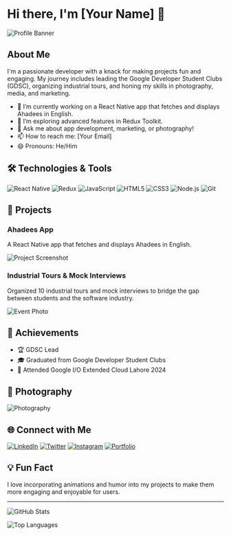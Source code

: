 # Hi there, I'm [Your Name] 👋

![Profile Banner](https://source.unsplash.com/random/1600x400) <!-- Replace with your own banner image URL -->

## About Me

I'm a passionate developer with a knack for making projects fun and engaging. My journey includes leading the Google Developer Student Clubs (GDSC), organizing industrial tours, and honing my skills in photography, media, and marketing. 

- 🔭 I’m currently working on a React Native app that fetches and displays Ahadees in English.
- 🌱 I’m exploring advanced features in Redux Toolkit.
- 💬 Ask me about app development, marketing, or photography!
- 📫 How to reach me: [Your Email]
- 😄 Pronouns: He/Him

## 🛠️ Technologies & Tools

![React Native](https://img.shields.io/badge/-React%20Native-20232A?style=for-the-badge&logo=react)
![Redux](https://img.shields.io/badge/-Redux-764ABC?style=for-the-badge&logo=redux)
![JavaScript](https://img.shields.io/badge/-JavaScript-F7DF1E?style=for-the-badge&logo=javascript)
![HTML5](https://img.shields.io/badge/-HTML5-E34F26?style=for-the-badge&logo=html5&logoColor=white)
![CSS3](https://img.shields.io/badge/-CSS3-1572B6?style=for-the-badge&logo=css3)
![Node.js](https://img.shields.io/badge/-Node.js-339933?style=for-the-badge&logo=nodedotjs)
![Git](https://img.shields.io/badge/-Git-F05032?style=for-the-badge&logo=git&logoColor=white)

## 🎨 Projects

### Ahadees App
A React Native app that fetches and displays Ahadees in English.

![Project Screenshot](https://source.unsplash.com/random/800x400) <!-- Replace with your own project image URL -->

### Industrial Tours & Mock Interviews
Organized 10 industrial tours and mock interviews to bridge the gap between students and the software industry.

![Event Photo](https://source.unsplash.com/random/800x400) <!-- Replace with your own event image URL -->

## 🌟 Achievements

- 🏆 GDSC Lead
- 🎓 Graduated from Google Developer Student Clubs
- 🏅 Attended Google I/O Extended Cloud Lahore 2024

## 📸 Photography

![Photography](https://source.unsplash.com/random/800x400) <!-- Replace with your own photography image URL -->

## 🌐 Connect with Me

[![LinkedIn](https://img.shields.io/badge/-LinkedIn-0A66C2?style=for-the-badge&logo=linkedin&logoColor=white)](https://www.linkedin.com/in/yourprofile)
[![Twitter](https://img.shields.io/badge/-Twitter-1DA1F2?style=for-the-badge&logo=twitter&logoColor=white)](https://twitter.com/yourprofile)
[![Instagram](https://img.shields.io/badge/-Instagram-E4405F?style=for-the-badge&logo=instagram&logoColor=white)](https://instagram.com/yourprofile)
[![Portfolio](https://img.shields.io/badge/-Portfolio-000?style=for-the-badge&logo=google-chrome&logoColor=white)](https://yourportfolio.com)

## 💡 Fun Fact

I love incorporating animations and humor into my projects to make them more engaging and enjoyable for users.

---

![GitHub Stats](https://github-readme-stats.vercel.app/api?username=yourusername&show_icons=true&theme=radical)

![Top Languages](https://github-readme-stats.vercel.app/api/top-langs/?username=yourusername&layout=compact&theme=radical)
